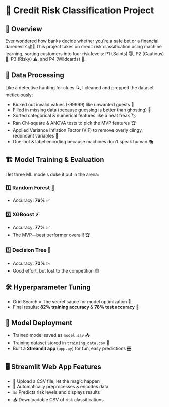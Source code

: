 # 📌 Credit Risk Classification Project

## 📖 Overview
Ever wondered how banks decide whether you're a safe bet or a financial daredevil? 💰🚀 This project takes on credit risk classification using machine learning, sorting customers into four risk levels: P1 (Saints) 😇, P2 (Cautious) 🤔, P3 (Risky) ⚠️, and P4 (Wildcards) 🎲. 

## 📂 Data Processing
Like a detective hunting for clues 🔍, I cleaned and prepped the dataset meticulously:
- Kicked out invalid values (-99999) like unwanted guests 🚫
- Filled in missing data (because guessing is better than ghosting) 👻
- Sorted categorical & numerical features like a neat freak 🏷️
- Ran Chi-square & ANOVA tests to pick the MVP features 🏆
- Applied Variance Inflation Factor (VIF) to remove overly clingy, redundant variables 🚮
- One-hot & label encoding because machines don’t speak human 🎭

## 🏗️ Model Training & Evaluation
I let three ML models duke it out in the arena:

### 1️⃣ Random Forest 🌳
- Accuracy: **76%** ✅

### 2️⃣ XGBoost ⚡
- Accuracy: **77%** 📈
- The MVP—best performer overall! 🏆

### 3️⃣ Decision Tree 🌲
- Accuracy: **70%** 📉
- Good effort, but lost to the competition 😓

## 🛠️ Hyperparameter Tuning
- Grid Search = The secret sauce for model optimization 🔄
- Final results: **82% training accuracy** & **78% test accuracy** 🚀

## 💾 Model Deployment
- Trained model saved as `model.sav` 📥
- Training dataset stored in `training_data.csv` 📑
- Built a **Streamlit app** (`app.py`) for fun, easy predictions 🎛️

## 🖥️ Streamlit Web App Features
- 📂 Upload a CSV file, let the magic happen
- 🤖 Automatically preprocesses & encodes data
- 📊 Predicts risk levels and displays results
- 📥 Downloadable CSV of risk classifications

